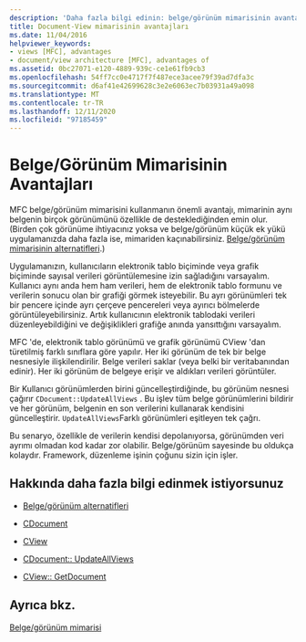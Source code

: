 ```yaml
---
description: 'Daha fazla bilgi edinin: belge/görünüm mimarisinin avantajları'
title: Document-View mimarisinin avantajları
ms.date: 11/04/2016
helpviewer_keywords:
- views [MFC], advantages
- document/view architecture [MFC], advantages of
ms.assetid: 0bc27071-e120-4889-939c-ce1e61fb9cb3
ms.openlocfilehash: 54ff7cc0e4717f7f487ece3acee79f39ad7dfa3c
ms.sourcegitcommit: d6af41e42699628c3e2e6063ec7b03931a49a098
ms.translationtype: MT
ms.contentlocale: tr-TR
ms.lasthandoff: 12/11/2020
ms.locfileid: "97185459"
---
```

# <a name="advantages-of-the-documentview-architecture"></a>Belge/Görünüm Mimarisinin Avantajları

MFC belge/görünüm mimarisini kullanmanın önemli avantajı, mimarinin aynı belgenin birçok görünümünü özellikle de desteklediğinden emin olur. (Birden çok görünüme ihtiyacınız yoksa ve belge/görünüm küçük ek yükü uygulamanızda daha fazla ise, mimariden kaçınabilirsiniz. [Belge/görünüm mimarisinin alternatifleri](alternatives-to-the-document-view-architecture.md).)

Uygulamanızın, kullanıcıların elektronik tablo biçiminde veya grafik biçiminde sayısal verileri görüntülemesine izin sağladığını varsayalım. Kullanıcı aynı anda hem ham verileri, hem de elektronik tablo formunu ve verilerin sonucu olan bir grafiği görmek isteyebilir. Bu ayrı görünümleri tek bir pencere içinde ayrı çerçeve pencereleri veya ayırıcı bölmelerde görüntüleyebilirsiniz. Artık kullanıcının elektronik tablodaki verileri düzenleyebildiğini ve değişiklikleri grafiğe anında yansıttığını varsayalım.

MFC 'de, elektronik tablo görünümü ve grafik görünümü CView 'dan türetilmiş farklı sınıflara göre yapılır. Her iki görünüm de tek bir belge nesnesiyle ilişkilendirilir. Belge verileri saklar (veya belki bir veritabanından edinir). Her iki görünüm de belgeye erişir ve aldıkları verileri görüntüler.

Bir Kullanıcı görünümlerden birini güncelleştirdiğinde, bu görünüm nesnesi çağırır `CDocument::UpdateAllViews` . Bu işlev tüm belge görünümlerini bildirir ve her görünüm, belgenin en son verilerini kullanarak kendisini güncelleştirir. `UpdateAllViews`Farklı görünümleri eşitleyen tek çağrı.

Bu senaryo, özellikle de verilerin kendisi depolanıyorsa, görünümden veri ayrımı olmadan kod kadar zor olabilir. Belge/görünüm sayesinde bu oldukça kolaydır. Framework, düzenleme işinin çoğunu sizin için işler.

## <a name="what-do-you-want-to-know-more-about"></a>Hakkında daha fazla bilgi edinmek istiyorsunuz

- [Belge/görünüm alternatifleri](alternatives-to-the-document-view-architecture.md)

- [CDocument](reference/cdocument-class.md)

- [CView](reference/cview-class.md)

- [CDocument:: UpdateAllViews](reference/cdocument-class.md#updateallviews)

- [CView:: GetDocument](reference/cview-class.md#getdocument)

## <a name="see-also"></a>Ayrıca bkz.

[Belge/görünüm mimarisi](document-view-architecture.md)
